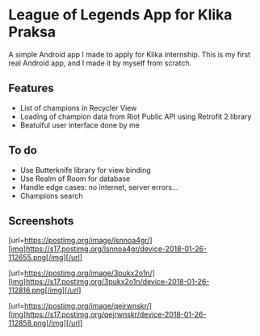 # League of Legends App for Klika Praksa

A simple Android app I made to apply for Klika internship. This is my first real Android app, and I made it by myself from scratch.

## Features

- List of champions in Recycler View
- Loading of champion data from Riot Public API using Retrofit 2 library
- Beatuiful user interface done by me

## To do
- Use Butterknife library for view binding
- Use Realm of Room for database
- Handle edge cases: no internet, server errors...
- Champions search

## Screenshots

[url=https://postimg.org/image/lsnnoa4gr/][img]https://s17.postimg.org/lsnnoa4gr/device-2018-01-26-112655.png[/img][/url]

[url=https://postimg.org/image/3pukx2o1n/][img]https://s17.postimg.org/3pukx2o1n/device-2018-01-26-112816.png[/img][/url]

[url=https://postimg.org/image/qejrwnskr/][img]https://s17.postimg.org/qejrwnskr/device-2018-01-26-112858.png[/img][/url]



